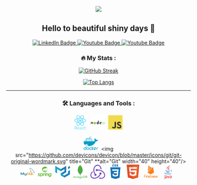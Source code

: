 <div id="header" align="center">
  <img src="https://media.giphy.com/media/uB86ZyWQsnFSGYe2sA/giphy.gif" width="100"/>
  <h2>Hello to beautiful shiny days 👋</h2>
</div>

<div id="badges" align="center">
  <a href="https://www.linkedin.com/in/roja-ghaffari-15476096/">
    <img src="https://img.shields.io/badge/LinkedIn-blue?style=for-the-badge&logo=linkedin&logoColor=white" alt="LinkedIn Badge"/>
  </a>
  <a href="https://www.instagram.com/roja_crt/">
    <img src="https://img.shields.io/badge/Instagram-blueviolet?style=for-the-badge&logo=instagram&logoColor=white" alt="Youtube Badge"/>
  </a>
  <a href="roja.gh89@gmail.com">
    <img src="https://img.shields.io/badge/roja.gh89@gmail.com-success?style=for-the-badge&logoColor=white" alt="Youtube Badge"/>
  </a>
</div>


<div align="center">
  
 ### :fire: My Stats :
[![GitHub Streak](http://github-readme-streak-stats.herokuapp.com?user=roji89&theme=radical&date_format=j%20M%5B%20Y%5D)](https://git.io/streak-stats)
</div>

<div align="center">
  
[![Top Langs](https://github-readme-stats.vercel.app/api/top-langs/?username=roji89&layout=compact&theme=radical)](https://github.com/anuraghazra/github-readme-stats)
  
</div>

---


<div align="center">
  
  ### :hammer_and_wrench: Languages and Tools :
  
  <img src="https://github.com/devicons/devicon/blob/master/icons/react/react-original-wordmark.svg" title="React" alt="React" width="40" height="40"/>&nbsp;
  <img src="https://github.com/devicons/devicon/blob/master/icons/nodejs/nodejs-original-wordmark.svg" title="NodeJS" alt="NodeJS" width="40" height="40"/>&nbsp;
  <img src="https://github.com/devicons/devicon/blob/master/icons/javascript/javascript-original.svg" title="JavaScript" alt="JavaScript" width="40" height="40"/>&nbsp;
  
  <img src="https://github.com/devicons/devicon/blob/master/icons/docker/docker-plain-wordmark.svg" title="Material UI" alt="Material UI" width="40" height="40"/>&nbsp;
  <img src="https://github.com/devicons/devicon/blob/master/icons/git/git-original-wordmark.svg" title="Git" **alt="Git" width="40" height="40"/>
  <img src="https://github.com/devicons/devicon/blob/master/icons/mysql/mysql-original-wordmark.svg" title="MySQL"  alt="MySQL" width="40" height="40"/>&nbsp;
  <img src="https://github.com/devicons/devicon/blob/master/icons/spring/spring-original-wordmark.svg" title="Spring" alt="Spring" width="40" height="40"/>&nbsp;
  <img src="https://github.com/devicons/devicon/blob/master/icons/materialui/materialui-original.svg" title="Material UI" alt="Material UI" width="40" height="40"/>&nbsp;
  <img src="https://github.com/devicons/devicon/blob/master/icons/mongodb/mongodb-plain-wordmark.svg" title="Java" alt="Java" width="40" height="40"/>&nbsp;
  <img src="https://github.com/devicons/devicon/blob/master/icons/redux/redux-original.svg" title="Redux" alt="Redux " width="40" height="40"/>&nbsp;
  <img src="https://github.com/devicons/devicon/blob/master/icons/css3/css3-plain-wordmark.svg"  title="CSS3" alt="CSS" width="40" height="40"/>&nbsp;
  <img src="https://github.com/devicons/devicon/blob/master/icons/html5/html5-original.svg" title="HTML5" alt="HTML" width="40" height="40"/>&nbsp;
  <img src="https://github.com/devicons/devicon/blob/master/icons/firebase/firebase-plain-wordmark.svg" title="Firebase" alt="Firebase" width="40" height="40"/>&nbsp;
  <img src="https://github.com/devicons/devicon/blob/master/icons/java/java-original-wordmark.svg" title="Java" alt="Java" width="40" height="40"/>&nbsp;
  
</div>


<!--
**Roji89/Roji89** is a ✨ _special_ ✨ repository because its `README.md` (this file) appears on your GitHub profile.

Here are some ideas to get you started:

- 🔭 I’m currently working on ...
- 🌱 I’m currently learning ...
- 👯 I’m looking to collaborate on ...
- 🤔 I’m looking for help with ...
- 💬 Ask me about ...
- 📫 How to reach me: ...
- 😄 Pronouns: ...
- ⚡ Fun fact: ...
-->
